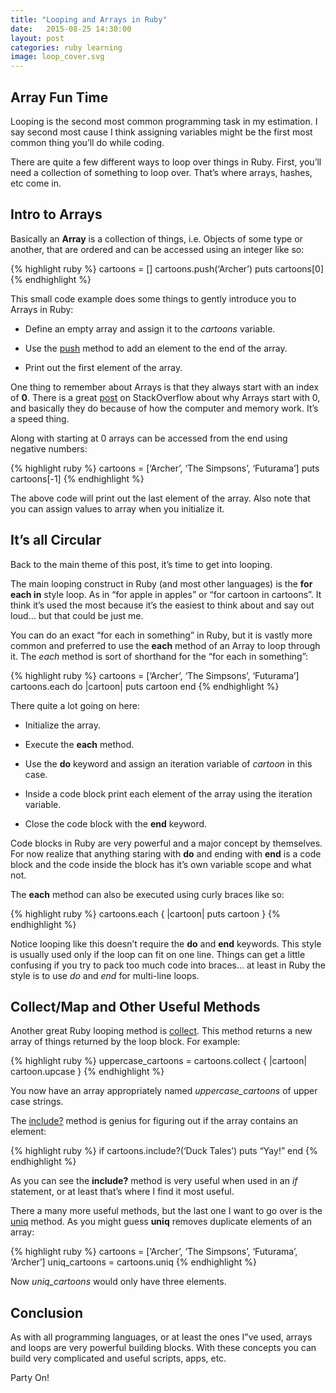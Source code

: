 ```yaml
---
title: "Looping and Arrays in Ruby"
date:   2015-08-25 14:30:00
layout: post
categories: ruby learning
image: loop_cover.svg
---
```


## Array Fun Time

Looping is the second most common programming task in my estimation.  I say second most cause I think assigning variables might be the first most common thing you’ll do while coding.

There are quite a few different ways to loop over things in Ruby.  First, you’ll need a collection of something to loop over.  That’s where arrays, hashes, etc come in.

<!--more-->
## Intro to Arrays

Basically an **Array** is a collection of things, i.e. Objects of some type or another, that are ordered and can be accessed using an integer like so:

{% highlight ruby %}
cartoons = []
cartoons.push(‘Archer’)
puts cartoons[0]
{% endhighlight %}

This small code example does some things to gently introduce you to Arrays in Ruby:

* Define an empty array and assign it to the *cartoons* variable.

* Use the [push](http://ruby-doc.org/core-2.2.0/Array.html#method-i-push) method to add an element to the end of the array.

* Print out the first element of the array.

One thing to remember about Arrays is that they always start with an index of **0**.   There is a great [post](http://stackoverflow.com/questions/7320686/why-does-the-indexing-start-with-zero-in-c) on StackOverflow about why Arrays start with 0, and basically they do because of how the computer and memory work.  It’s a speed thing.

Along with starting at 0 arrays can be accessed from the end using negative numbers:

{% highlight ruby %}
cartoons = [‘Archer’,  ‘The Simpsons’, ‘Futurama’]
puts cartoons[-1]
{% endhighlight %}

The above code will print out the last element of the array.  Also note that you can assign values to array when you initialize it.

## It’s all Circular

Back to the main theme of this post, it’s time to get into looping.

The main looping construct in Ruby (and most other languages) is the **for each in** style loop.  As in “for apple in apples” or “for cartoon in cartoons”.  It think it’s used the most because it’s the easiest to think about and say out loud… but that could be just me.

You can do an exact “for each in something” in Ruby, but it is vastly more common and preferred to use the **each** method of an Array to loop through it.  The *each* method is sort of shorthand for the “for each in something”:

{% highlight ruby %}
cartoons = [‘Archer’,  ‘The Simpsons’, ‘Futurama’]
cartoons.each do |cartoon| 
  puts cartoon
end
{% endhighlight %}

There quite a lot going on here:

* Initialize the array.

* Execute the **each** method.

* Use the **do** keyword and assign an iteration variable of *cartoon* in this case.

* Inside a code block print each element of the array using the iteration variable.

* Close the code block with the **end** keyword.

Code blocks in Ruby are very powerful and a major concept by themselves.  For now realize that anything staring with **do** and ending with **end** is a code block and the code inside the block has it’s own variable scope and what not.

The **each** method can also be executed using curly braces like so:

{% highlight ruby %}
cartoons.each { |cartoon| puts cartoon }
{% endhighlight %}

Notice looping like this doesn’t require the **do** and **end** keywords.  This style is usually used only if the loop can fit on one line.  Things can get a little confusing if you try to pack too much code into braces… at least in Ruby the style is to use *do* and *end* for multi-line loops.

## Collect/Map and Other Useful Methods

Another great Ruby looping method is [collect](http://ruby-doc.org/core-2.2.0/Array.html#method-i-collect).  This method returns a new array of things returned by the loop block.  For example:

{% highlight ruby %}
uppercase_cartoons = cartoons.collect { |cartoon| cartoon.upcase }
{% endhighlight %}

You now have an array appropriately named *uppercase_cartoons* of upper case strings.

The [include?](http://ruby-doc.org/core-2.2.0/Array.html#method-i-include-3F) method is genius for figuring out if the array contains an element:

{% highlight ruby %}
if cartoons.include?(‘Duck Tales’)
  puts “Yay!”
end
{% endhighlight %}

As you can see the **include?** method is very useful when used in an *if* statement, or at least that’s where I find it most useful.  

There a many more useful methods, but the last one I want to go over is the [uniq](http://ruby-doc.org/core-2.2.0/Array.html#method-i-uniq) method.  As you might guess **uniq** removes duplicate elements of an array:

{% highlight ruby %}
cartoons = [‘Archer’,  ‘The Simpsons’, ‘Futurama’, ‘Archer’]
uniq_cartoons = cartoons.uniq
{% endhighlight %}

Now *uniq_cartoons* would only have three elements.

## Conclusion

As with all programming languages, or at least the ones I”ve used, arrays and loops are very powerful building blocks.  With these concepts you can build very complicated and useful scripts, apps, etc.

Party On!
